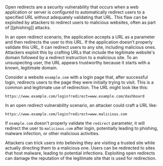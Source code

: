 Open redirects are a security vulnerability that occurs when a web application or server is configured to automatically redirect users to a specified URL without adequately validating that URL. This flaw can be exploited by attackers to redirect users to malicious websites, often as part of [[phishing]] attacks.

In an open redirect scenario, the application accepts a URL as a parameter and then redirects the user to this URL. If the application doesn't properly validate this URL, it can redirect users to any site, including malicious ones. Attackers exploit this by crafting URLs that include the legitimate website's domain followed by a redirect instruction to a malicious site. To an unsuspecting user, the URL appears trustworthy because it starts with a known, legitimate domain.

Consider a website `example.com` with a login page that, after successful login, redirects users to the page they were initially trying to visit. This is a common and legitimate use of redirection. The URL might look like this:

```http
https://www.example.com/login?redirect=www.example.com/dashboard
```

In an open redirect vulnerability scenario, an attacker could craft a URL like:

```http
https://www.example.com/login?redirect=www.malicious.com
```

If `example.com` doesn't properly validate the `redirect` parameter, it will redirect the user to `malicious.com` after login, potentially leading to phishing, malware infection, or other malicious activities.

Attackers can trick users into believing they are visiting a trusted site while actually directing them to a malicious one. Users can be redirected to sites that host malware, leading to potential infections. Exploiting open redirects can damage the reputation of the legitimate site that is used for redirection.

